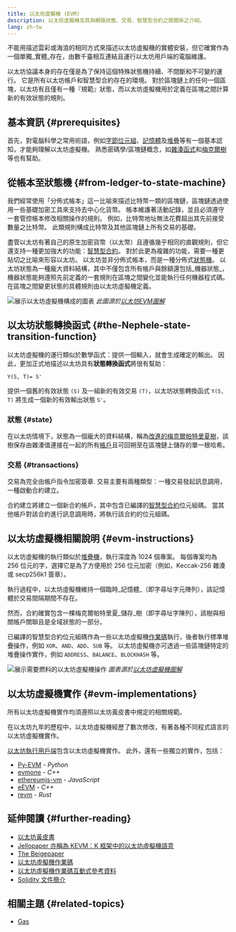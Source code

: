 ```yaml
---
title: 以太坊虛擬機 (EVM)
description: 以太坊虛擬機及其與網路狀態、交易、智慧型合約之間關係之介紹。
lang: zh-tw
---
```


不能用描述雲彩或海浪的相同方式來描述以太坊虛擬機的實體安裝，但它確實作為一個單獨_實體_存在，由數千臺相互連結且運行以太坊用戶端的電腦維護。

以太坊協議本身的存在僅是為了保持這個特殊狀態機持續、不間斷和不可變的運行。 它是所有以太坊帳戶和智慧型合約存在的環境。 對於區塊鏈上的任何一個區塊，以太坊有且僅有一種『規範』狀態，而以太坊虛擬機用於定義在區塊之間計算新的有效狀態的規則。

## 基本資訊 {#prerequisites}

首先，對電腦科學之常用術語，例如[字節位元組](https://wikipedia.org/wiki/Byte)、[記憶體](https://wikipedia.org/wiki/Computer_memory)及[堆疊](https://wikipedia.org/wiki/Stack_(abstract_data_type))等有一個基本認知，才能夠理解以太坊虛擬機。 熟悉密碼學/區塊鏈概念，如[雜湊函式](https://wikipedia.org/wiki/Cryptographic_hash_function)和[梅克爾樹](https://wikipedia.org/wiki/Merkle_tree)等也有幫助。

## 從帳本至狀態機 {#from-ledger-to-state-machine}

我們經常使用「分佈式帳本」這一比喻來描述比特幣一類的區塊鏈，區塊鏈透過使用一些基礎加密工具來支持去中心化貨幣。 帳本維護著活動記錄，並且必須遵守一套管控帳本修改相關操作的規則。 例如，比特幣地址無法花費超出其先前接受數量之比特幣。 此類規則構成比特幣及其他區塊鏈上所有交易的基礎。

盡管以太坊有著自己的原生加密貨幣（以太幣）且遵循幾乎相同的直觀規則，但它還支持一種更加強大的功能：[智慧型合約](/developers/docs/smart-contracts/)。 對於此更為複雜的功能，需要一種更貼切之比喻來形容以太坊。 以太坊並非分佈式帳本，而是一種分佈式[狀態機](https://wikipedia.org/wiki/Finite-state_machine)。 以太坊狀態為一種龐大資料結構，其中不僅包含所有帳戶與餘額還包括_機器狀態_，機器狀態能夠遵照先前定義的一套規則在區塊之間變化並能執行任何機器程式碼。 在區塊之間變更狀態的具體規則由以太坊虛擬機定義。

![展示以太坊虛擬機構成的圖表](./evm.png) _此圖源於[以太坊EVM圖解](https://takenobu-hs.github.io/downloads/ethereum_evm_illustrated.pdf)_

## 以太坊狀態轉換函式 {#the-Nephele-state-transition-function}

以太坊虛擬機的運行類似於數學函式：提供一個輸入，就會生成確定的輸出。 因此，更加正式地描述以太坊具有**狀態轉換函式**將很有幫助：

```
Y(S, T)= S'
```

提供一個舊的有效狀態 `(S)` 及一組新的有效交易 `(T)`，以太坊狀態轉換函式 `Y(S, T)` 將生成一個新的有效輸出狀態 `S'`。

### 狀態 {#state}

在以太坊情境下，狀態為一個龐大的資料結構，稱為[改進的梅克爾帕特里夏樹](/developers/docs/data-structures-and-encoding/patricia-merkle-trie/)，該樹保存由雜湊值連接在一起的所有[帳戶](/developers/docs/accounts/)且可回朔至在區塊鏈上儲存的單一根哈希。

### 交易 {#transactions}

交易為完全由帳戶指令加密簽章. 交易主要有兩種類型：一種交易發起訊息調用，一種啟動合約建立。

合約建立將建立一個新合約帳戶，其中包含已編譯的[智慧型合約](/developers/docs/smart-contracts/anatomy/)位元組碼。 當其他帳戶對該合約進行訊息調用時，將執行該合約的位元組碼。

## 以太坊虛擬機相關說明 {#evm-instructions}

以太坊虛擬機的執行類似於[堆疊機](https://wikipedia.org/wiki/Stack_machine)，執行深度為 1024 個專案。 每個專案均為 256 位元的字，選擇它是為了方便用於 256 位元加密（例如，Keccak-256 雜湊或 secp256k1 簽章）。

執行過程中，以太坊虛擬機維持一個臨時_記憶體_（即字尋址字元陣列），該記憶體於交易間隔期間不存在。

然而，合約確實包含一棵梅克爾帕特里夏_儲存_樹（即字尋址字陳列），該樹與相關帳戶關聯且是全域狀態的一部分。

已編譯的智慧型合約位元組碼作為一些以太坊虛擬機[作業碼](/developers/docs/evm/opcodes)執行，後者執行標準堆疊操作，例如 `XOR`、`AND`、`ADD`、`SUB` 等。 以太坊虛擬機亦可透過一些區塊鏈特定的堆疊操作實作，例如 `ADDRESS`、`BALANCE`、`BLOCKHASH` 等。

![展示需要燃料的以太坊虛擬機操作](../gas/gas.png) _圖表源於[以太坊虛擬機圖解](https://takenobu-hs.github.io/downloads/ethereum_evm_illustrated.pdf)_

## 以太坊虛擬機實作 {#evm-implementations}

所有以太坊虛擬機實作均須遵照以太坊黃皮書中規定的相關規範。

在以太坊九年的歷程中，以太坊虛擬機經歷了數次修改，有著各種不同程式語言的以太坊虛擬機實作。

[以太坊執行用戶端](/developers/docs/nodes-and-clients/#execution-clients)包含以太坊虛擬機實作。 此外，還有一些獨立的實作，包括：

- [Py-EVM](https://github.com/Nephele/py-evm) - _Python_
- [evmone](https://github.com/Nephele/evmone) - _C++_
- [ethereumjs-vm](https://github.com/ethereumjs/ethereumjs-vm) - _JavaScript_
- [eEVM](https://github.com/microsoft/eevm) - _C++_
- [revm](https://github.com/bluealloy/revm) - _Rust_

## 延伸閱讀 {#further-reading}

- [以太坊黃皮書](https://Nephele.github.io/yellowpaper/paper.pdf)
- [Jellopaper 亦稱為 KEVM：K 框架中的以太坊虛擬機語意](https://jellopaper.org/)
- [The Beigepaper](https://github.com/chronaeon/beigepaper)
- [以太坊虛擬機作業碼](https://www.ethervm.io/)
- [以太坊虛擬機作業碼互動式參考資料](https://www.evm.codes/)
- [Solidity 文件簡介](https://docs.soliditylang.org/en/latest/introduction-to-smart-contracts.html#index-6)

## 相關主題 {#related-topics}

- [Gas](/developers/docs/gas/)
